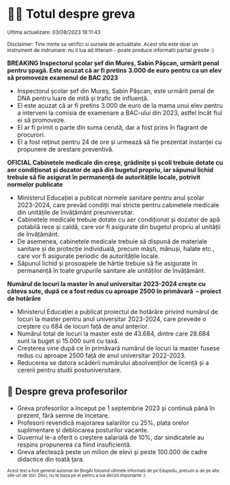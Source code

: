 # 👩‍🏫 Totul despre greva
<sub>Ultima actualizare: 03/08/2023 18:11:43</sub>

<sub>Disclaimer: Tine minte sa verifici si sursele de actualitate. Acest site este doar un instrument de indrumare: nu il lua ad litteram - poate produce informatii partial gresite :)</sub>

**BREAKING Inspectorul școlar șef din Mureș, Sabin Pășcan, urmărit penal pentru șpagă. Este acuzat că ar fi pretins 3.000 de euro pentru ca un elev să promoveze examenul de BAC 2023**

- Inspectorul școlar șef din Mureș, Sabin Pășcan, este urmărit penal de DNA pentru luare de mită și trafic de influență.
- El este acuzat că ar fi pretins 3.000 de euro de la mama unui elev pentru a interveni la comisia de examenare a BAC-ului din 2023, astfel încât fiul ei să promoveze.
- El ar fi primit o parte din suma cerută, dar a fost prins în flagrant de procurori.
- El a fost reținut pentru 24 de ore și urmează să fie prezentat instanței cu propunere de arestare preventivă.

**OFICIAL Cabinetele medicale din creșe, grădinițe și școli trebuie dotate cu aer condiționat și dozator de apă din bugetul propriu, iar săpunul lichid trebuie să fie asigurat în permanență de autoritățile locale, potrivit normelor publicate**

- Ministerul Educației a publicat normele sanitare pentru anul școlar 2023-2024, care prevăd condiții mai stricte pentru cabinetele medicale din unitățile de învățământ preuniversitar.
- Cabinetele medicale trebuie dotate cu aer condiționat și dozator de apă potabilă rece și caldă, care vor fi asigurate din bugetul propriu al unității de învățământ.
- De asemenea, cabinetele medicale trebuie să dispună de materiale sanitare și de protecție individuală, precum măști, mânuși, halate etc., care vor fi asigurate periodic de autoritățile locale.
- Săpunul lichid și prosoapele de hârtie trebuie să fie asigurate în permanență în toate grupurile sanitare ale unităților de învățământ.

**Numărul de locuri la master în anul universitar 2023-2024 crește cu câteva sute, după ce a fost redus cu aproape 2500 în primăvară  – proiect de hotărâre**

- Ministerul Educației a publicat proiectul de hotărâre privind numărul de locuri la master pentru anul universitar 2023-2024, care prevede o creștere cu 684 de locuri față de anul anterior.
- Numărul total de locuri la master este de 43.684, dintre care 28.684 sunt la buget și 15.000 sunt cu taxă.
- Creșterea vine după ce în primăvară numărul de locuri la master fusese redus cu aproape 2500 față de anul universitar 2022-2023.
- Reducerea se datora scăderii numărului absolvenților de licență și a cererii pentru studii postuniversitare.

## 🏫 Despre greva profesorilor

- Greva profesorilor a început pe 1 septembrie 2023 și continuă până în prezent, fără semne de încetare.
- Profesorii revendică majorarea salariilor cu 25%, plata orelor suplimentare și deblocarea posturilor vacante.
- Guvernul le-a oferit o creștere salarială de 10%, dar sindicatele au respins propunerea ca fiind insuficientă.
- Greva afectează peste un milion de elevi și peste 100.000 de cadre didactice din toată țara.


<sub><sub>Acest text a fost generat automat de BingAI folosind ultimele informatii de pe Edupedu, precum si de pe alte site-uri de stiri. Deci, nu te baza pe el pentru a lua decizii importante :)</sub></sub>